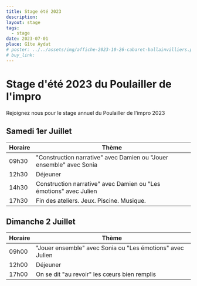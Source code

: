```yaml
---
title: Stage été 2023
description:
layout: stage
tags:
  - stage
date: 2023-07-01
place: Gîte Aydat
# poster: ../../assets/img/affiche-2023-10-26-cabaret-ballainvilliers.png
# buy_link:
---
```


# Stage d'été 2023 du Poulailler de l'impro

Rejoignez nous pour le stage annuel du Poulailler de l'impro 2023

## Samedi 1er Juillet

| Horaire | Thème                                                               |
| ------- | ------------------------------------------------------------------- |
| 09h30   | "Construction narrative" avec Damien ou "Jouer ensemble" avec Sonia |
| 12h30   | Déjeuner                                                            |
| 14h30   | Construction narrative" avec Damien ou "Les émotions" avec Julien   |
| 17h30   | Fin des ateliers. Jeux. Piscine. Musique.                           |

## Dimanche 2 Juillet

| Horaire | Thème                                                     |
| ------- | --------------------------------------------------------- |
| 09h00   | "Jouer ensemble" avec Sonia ou "Les émotions" avec Julien |
| 12h00   | Déjeuner                                                  |
| 17h00   | On se dit "au revoir" les cœurs bien remplis              |
